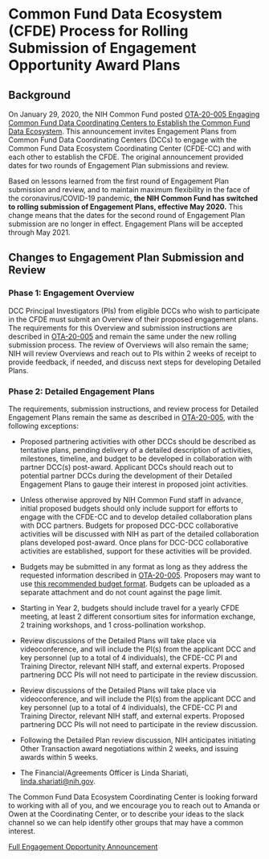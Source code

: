 # Common Fund Data Ecosystem (CFDE) Process for Rolling Submission of Engagement Opportunity Award Plans

## Background

On January 29, 2020, the NIH Common Fund posted [OTA-20-005 Engaging Common Fund Data Coordinating Centers to Establish the Common Fund Data Ecosystem](https://commonfund.nih.gov/sites/default/files/Engagement_Opportunity_Announcement_1-29-20_FINAL_508.pdf). This announcement invites Engagement Plans from Common Fund Data Coordinating Centers (DCCs) to engage with the Common Fund Data Ecosystem Coordinating Center (CFDE-CC) and with each other to establish the CFDE. The original announcement provided dates for two rounds of Engagement Plan submissions and review.

Based on lessons learned from the first round of Engagement Plan submission and review, and to maintain maximum flexibility in the face of the coronavirus/COVID-19 pandemic, **the NIH Common Fund has switched to rolling submission of Engagement Plans, effective May 2020.** This change means that the dates for the second round of Engagement Plan submission are no longer in effect. Engagement Plans will be accepted through May 2021. 

## Changes to Engagement Plan Submission and Review 

### Phase 1: Engagement Overview

DCC Principal Investigators (PIs) from eligible DCCs who wish to participate in the CFDE must submit an Overview of their proposed engagement plans. The requirements for this Overview and submission instructions are described in [OTA-20-005](https://commonfund.nih.gov/sites/default/files/Engagement_Opportunity_Announcement_1-29-20_FINAL_508.pdf) and remain the same under the new rolling submission process. The review of Overviews will also remain the same; NIH will review Overviews and reach out to PIs within 2 weeks of receipt to provide feedback, if needed, and discuss next steps for developing Detailed Plans. 

### Phase 2: Detailed Engagement Plans

The requirements, submission instructions, and review process for Detailed Engagement Plans remain the same as described in [OTA-20-005](https://commonfund.nih.gov/sites/default/files/Engagement_Opportunity_Announcement_1-29-20_FINAL_508.pdf), with the following exceptions:

* Proposed partnering activities with other DCCs should be described as tentative plans, pending delivery of a detailed description of activities, milestones, timeline, and budget to be developed in collaboration with partner DCC(s) post-award. Applicant DCCs should reach out to potential partner DCCs during the development of their Detailed Engagement Plans to gauge their interest in proposed joint activities. 

* Unless otherwise approved by NIH Common Fund staff in advance, initial proposed budgets should only include support for efforts to engage with the CFDE-CC and to develop detailed collaboration plans with DCC partners. Budgets for proposed DCC-DCC collaborative activities will be discussed with NIH as part of the detailed collaboration plans developed post-award. Once plans for DCC-DCC collaborative activities are established, support for these activities will be provided.  

* Budgets may be submitted in any format as long as they address the requested information described in [OTA-20-005](https://commonfund.nih.gov/sites/default/files/Engagement_Opportunity_Announcement_1-29-20_FINAL_508.pdf). Proposers may want to use [this recommended budget format](https://grants.nih.gov/grants/how-to-apply-application-guide/forms-e/general/resources/images/newforms2017/newformpdfs2017/g300_budget_2017.pdf). Budgets can be uploaded as a separate attachment and do not count against the page limit.

* Starting in Year 2, budgets should include travel for a yearly CFDE meeting, at least 2 different consortium sites for information exchange, 2 training workshops, and 1 cross-pollination workshop. 

* Review discussions of the Detailed Plans will take place via videoconference, and will include the PI(s) from the applicant DCC and key personnel (up to a total of 4 individuals), the CFDE-CC PI and Training Director, relevant NIH staff, and external experts. Proposed partnering DCC PIs will not need to participate in the review discussion. 

* Review discussions of the Detailed Plans will take place via videoconference, and will include the PI(s) from the applicant DCC and key personnel (up to a total of 4 individuals), the CFDE-CC PI and Training Director, relevant NIH staff, and external experts. Proposed partnering DCC PIs will not need to participate in the review discussion. 

* Following the Detailed Plan review discussion, NIH anticipates initiating Other Transaction award negotiations within 2 weeks, and issuing awards within 5 weeks. 

* The Financial/Agreements Officer is Linda Shariati, [linda.shariati@nih.gov](mailto:linda.shariati@nih.gov). 


The Common Fund Data Ecosystem Coordinating Center is looking forward to working with all of you, and we encourage you to reach out to Amanda or Owen at the Coordinating Center, or to describe your ideas to the slack channel so we can help identify other groups that may have a common interest.  
  
[Full Engagement Opportunity Announcement](https://nih-cfde.org/wp-content/uploads/2020/01/Engagement-Opportunity-Announcement-1-29-20-FINAL.pdf)


